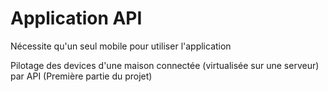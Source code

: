 # Application API
Nécessite qu'un seul mobile pour utiliser l'application

Pilotage des devices d'une maison connectée (virtualisée sur une serveur) par API
(Première partie du projet)

